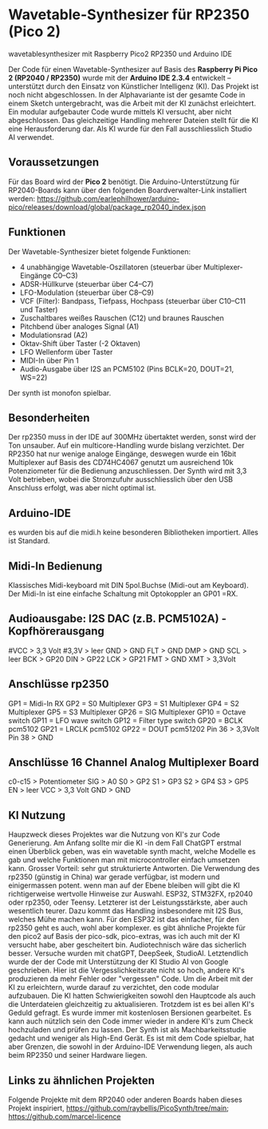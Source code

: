 # Wavetable-Synthesizer für RP2350 (Pico 2)
wavetablesynthesizer mit Raspberry Pico2 RP2350 und Arduino IDE

Der Code für einen Wavetable-Synthesizer auf Basis des **Raspberry Pi Pico 2 (RP2040 / RP2350)** wurde mit der **Arduino IDE 2.3.4** entwickelt – unterstützt durch den Einsatz von Künstlicher Intelligenz (KI). Das Projekt ist noch nicht abgeschlossen. In der Alphavariante ist der gesamte Code in einem Sketch untergebracht, was die Arbeit mit der KI zunächst erleichtert. Ein modular aufgebauter Code wurde mittels KI versucht, aber nicht abgeschlossen. Das gleichzeitige Handling mehrerer Dateien stellt für die KI eine Herausforderung dar. Als KI wurde für den Fall ausschliesslich Studio AI verwendet.

## Voraussetzungen

Für das Board wird der **Pico 2** benötigt. Die Arduino-Unterstützung für RP2040-Boards kann über den folgenden Boardverwalter-Link installiert werden:
https://github.com/earlephilhower/arduino-pico/releases/download/global/package_rp2040_index.json

## Funktionen

Der Wavetable-Synthesizer bietet folgende Funktionen:

- 4 unabhängige Wavetable-Oszillatoren (steuerbar über Multiplexer-Eingänge C0–C3)
- ADSR-Hüllkurve (steuerbar über C4–C7)
- LFO-Modulation (steuerbar über C8–C9)
- VCF (Filter): Bandpass, Tiefpass, Hochpass (steuerbar über C10–C11 und Taster)
- Zuschaltbares weißes Rauschen (C12) und braunes Rauschen
- Pitchbend über analoges Signal (A1)
- Modulationsrad (A2)
- Oktav-Shift über Taster (-2 Oktaven)
- LFO Wellenform über Taster
- MIDI-In über Pin 1
- Audio-Ausgabe über I2S an PCM5102 (Pins BCLK=20, DOUT=21, WS=22)

Der synth ist monofon spielbar.

## Besonderheiten
Der rp2350 muss in der IDE auf 300MHz übertaktet werden, sonst wird der Ton unsauber. Auf ein multicore-Handling wurde bislang verzichtet. Der RP2350 hat nur wenige analoge Eingänge, deswegen wurde ein 16bit Multiplexer auf Basis des CD74HC4067 genutzt um ausreichend 10k Potenziometer für die Bedienung anzuschliessen. Der Synth wird mit 3,3 Volt betrieben, wobei die Stromzufuhr ausschliesslich über den USB Anschluss erfolgt, was aber nicht optimal ist.

## Arduino-IDE
es wurden bis auf die midi.h keine besonderen Bibliotheken importiert. Alles ist Standard.

## Midi-In Bedienung
Klassisches Midi-keyboard mit DIN 5pol.Buchse (Midi-out am Keyboard). Der Midi-In ist eine einfache Schaltung mit Optokoppler an GP01 =RX.

## Audioausgabe: I2S DAC (z.B. PCM5102A) - Kopfhörerausgang 
#VCC > 3,3 Volt
#3,3V > leer
GND > GND
FLT > GND
DMP > GND
SCL > leer
BCK > GP20
DIN > GP22
LCK > GP21
FMT > GND
XMT > 3,3Volt

## Anschlüsse rp2350
GP1 = Midi-In RX
GP2 = S0 Multiplexer
GP3 = S1 Multiplexer
GP4 = S2 Multiplexer
GP5 = S3 Multiplexer
GP26 = SIG Multiplexer
GP10 = Octave switch 
GP11 = LFO wave switch 
GP12 = Filter type switch
GP20 = BCLK pcm5102
GP21 = LRCLK pcm5102
GP22 = DOUT pcm51202
Pin 36 > 3,3Volt
Pin 38 > GND

## Anschlüsse 16 Channel Analog Multiplexer Board
c0-c15 > Potentiometer
SIG > A0
S0 > GP2
S1 > GP3
S2 > GP4
S3 > GP5
EN > leer
VCC > 3,3 Volt
GND > GND


## KI Nutzung
Haupzweck dieses Projektes war die Nutzung von KI's zur Code Generierung. Am Anfang sollte mir die KI -in dem Fall ChatGPT erstmal einen Überblick geben, was ein wavetable synth macht, welche Modelle es gab und welche Funktionen man mit microcontroller einfach umsetzen kann. Grosser Vorteil: sehr gut strukturierte Antworten. Die Verwendung des rp2350 (günstig in China) war gerade verfügbar, ist modern und einigermassen potent. wenn man auf der Ebene bleiben will gibt die KI richtigerweise wertvolle Hinweise zur Auswahl. ESP32, STM32FX, rp2040 oder rp2350, oder Teensy. Letzterer ist der Leistungsstärkste, aber auch wesentlich teurer. Dazu kommt das Handling insbesondere mit I2S Bus, welches Mühe machen kann. Für den ESP32 ist das einfacher, für den rp2350 geht es auch, wohl aber komplexer. es gibt ähnliche Projekte für den pico2 auf Basis der pico-sdk, pico-extras, was ich auch mit der KI versucht habe, aber gescheitert bin. Audiotechnisch wäre das sicherlich besser. Versuche wurden mit chatGPT, DeepSeek, StudioAI. Letztendlich wurde der der Code mit Unterstützung der KI Studio AI von Google geschrieben. Hier ist die Vergesslichkeitsrate nicht so hoch, andere KI's produzieren da mehr Fehler oder "vergessen" Code. Um die Arbeit mit der KI zu erleichtern, wurde darauf zu verzichtet, den code modular aufzubauen. Die KI hatten Schwierigkeiten sowohl den Hauptcode als auch die Unterdateien gleichzeitig zu aktualisieren. Trotzdem ist es bei allen KI's Geduld gefragt. Es wurde immer mit kostenlosen Bersionen gearbeitet. Es kann auch nützlich sein den Code immer wieder in andere KI's zum Check hochzuladen und prüfen zu lassen. Der Synth ist als Machbarkeitsstudie gedacht und weniger als High-End Gerät. Es ist mit dem Code spielbar, hat aber Grenzen, die sowohl in der Arduino-IDE Verwendung liegen, als auch beim RP2350 und seiner Hardware liegen.

## Links zu ähnlichen Projekten
Folgende Projekte mit dem RP2040 oder anderen Boards haben dieses Projekt inspiriert, https://github.com/raybellis/PicoSynth/tree/main; 
https://github.com/marcel-licence

